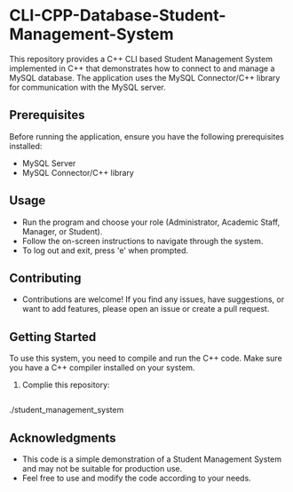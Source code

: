 # CLI-CPP-Database-Student-Management-System
This repository provides a C++ CLI based Student Management System implemented in C++ that demonstrates how to connect to and manage a MySQL database. The application uses the MySQL Connector/C++ library for communication with the MySQL server.

## Prerequisites

Before running the application, ensure you have the following prerequisites installed:

- MySQL Server
- MySQL Connector/C++ library

## Usage
- Run the program and choose your role (Administrator, Academic Staff, Manager, or Student).
- Follow the on-screen instructions to navigate through the system.
- To log out and exit, press 'e' when prompted.
  
## Contributing
- Contributions are welcome! If you find any issues, have suggestions, or want to add features, please open an issue or create a pull request.

## Getting Started
To use this system, you need to compile and run the C++ code. Make sure you have a C++ compiler installed on your system.

1. Complie this repository:

   ```bash g++ main.cpp users.cpp -o student_management_system
./student_management_system

## Acknowledgments
- This code is a simple demonstration of a Student Management System and may not be suitable for production use.
- Feel free to use and modify the code according to your needs.
